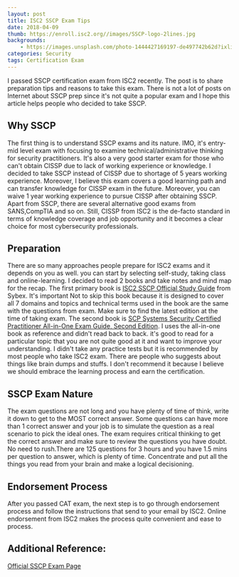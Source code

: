 ```yaml
---
layout: post
title: ISC2 SSCP Exam Tips
date: 2018-04-09
thumb: https://enroll.isc2.org//images/SSCP-logo-2lines.jpg
backgrounds: 
    - https://images.unsplash.com/photo-1444427169197-de497742b62d?ixlib=rb-0.3.5&ixid=eyJhcHBfaWQiOjEyMDd9&s=5289c30f9e2c9cbd8d6e1e794da0d5f2&auto=format&fit=crop&w=1051&q=80
categories: Security    
tags: Certification Exam
--- 
```


I passed SSCP certification exam from ISC2 recently. The post is to share preparation tips and reasons to take this exam. There is not a lot of posts on Internet about SSCP prep since it's not quite a popular exam and I hope this article helps people who decided to take SSCP.

## Why SSCP

The first thing is to understand SSCP exams and its nature. IMO, it's entry-mid level exam with focusing to examine technical/administrative thinking for security practitioners. It's also a very good starter exam for those who can't obtain CISSP due to lack of working experience or knowledge. I decided to take  SSCP instead of CISSP due to shortage of 5 years working experience. Moreover, I believe this exam covers a good learning path and can transfer knowledge for CISSP exam in the future. Moreover, you can waive 1 year working experience to pursue CISSP after obtaining SSCP. Apart from SSCP, there are several alternative good exams from SANS,CompTIA and so on. Still, CISSP from ISC2 is the de-facto standard in terms of knowledge coverage and job opportunity and it becomes a clear choice for most cybersecurity professionals.

## Preparation

There are so many approaches people prepare for ISC2 exams and it depends on you as well. you can start by selecting self-study, taking class and online-learning. I decided to read 2 books and take notes and mind map for the recap. The first primary book is [ISC2 SSCP Official Study Guide](https://www.amazon.com/Official-ISC-Guide-SSCP-CBK/dp/1119278635/ref=sr_1_5?ie=UTF8&qid=1523439571&sr=8-5&keywords=sscp) from Sybex. It's important Not to skip this book because it is designed to cover all 7 domains and topics and technical terms used in the book are the same with the questions from exam. Make sure to find the latest edition at the time of taking exam. The second book is [SCP Systems Security Certified Practitioner All-in-One Exam Guide, Second Edition](https://www.amazon.com/Systems-Security-Certified-Practitioner-Second/dp/1259583074/ref=sr_1_1?ie=UTF8&qid=1523439571&sr=8-1&keywords=sscp). I uses the all-in-one book as reference and didn't read back to back. it's good to read for a particular topic that you are not quite good at it and want to improve your understanding. I didn't take any practice tests but it is recommended by most people who take ISC2 exam. There are people who suggests about things like brain dumps and stuffs. I don't recommend it because I believe we should embrace the learning process and earn the certification. 

## SSCP Exam Nature

The exam questions are not long and you have plenty of time of think, write it down to get to the MOST correct answer. Some questions can have more than 1 correct answer and your job is to simulate the question as a real scenario to pick the ideal ones. The exam requires critical thinking to get the correct answer and make sure to review the questions you have doubt. No need to rush.There are 125 questions for 3 hours and you have 1.5 mins per question to answer, which is plenty of time. Concentrate and put all the things you read from your brain and make a logical decisioning. 

## Endorsement Process

After you passed CAT exam, the next step is to go through endorsement process and follow the instructions that send to your email by ISC2. Online endorsement from ISC2 makes the process quite convenient and ease to process.

## Additional Reference:

[Official SSCP Exam Page](https://www.isc2.org/en/Certifications/SSCP)


